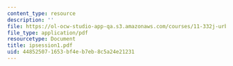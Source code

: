 ```yaml
---
content_type: resource
description: ''
file: https://ol-ocw-studio-app-qa.s3.amazonaws.com/courses/11-332j-urban-design-fall-2003/448525071653bf4eb7eb8c5a24e21231_ipsession1.pdf
file_type: application/pdf
resourcetype: Document
title: ipsession1.pdf
uid: 44852507-1653-bf4e-b7eb-8c5a24e21231
---
```

